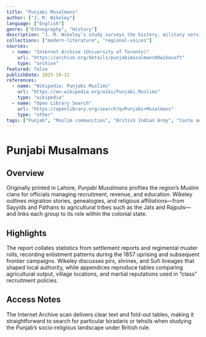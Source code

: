 ```yaml
---
title: "Punjabi Musalmans"
author: ["J. M. Wikeley"]
language: ["English"]
genre: ["Ethnography", "History"]
description: "J. M. Wikeley’s study surveys the history, military service, and social organisation of Punjab’s Muslim communities, compiling colonial census data and regimental records for administrators and recruiters."
collections: ["modern-literature", "regional-voices"]
sources:
  - name: "Internet Archive (University of Toronto)"
    url: "https://archive.org/details/punjabimusalmans00wikeuoft"
    type: "archive"
featured: false
publishDate: 2025-10-22
references:
  - name: "Wikipedia: Punjabi Muslims"
    url: "https://en.wikipedia.org/wiki/Punjabi_Muslims"
    type: "wikipedia"
  - name: "Open Library Search"
    url: "https://openlibrary.org/search?q=Punjabi+Musalmans"
    type: "other"
tags: ["Punjab", "Muslim communities", "British Indian Army", "Caste and tribes", "Colonial ethnography"]
---
```


# Punjabi Musalmans

## Overview
Originally printed in Lahore, *Punjabi Musalmans* profiles the region’s Muslim clans for officials managing recruitment, revenue, and education. Wikeley outlines migration stories, genealogies, and religious affiliations—from Sayyids and Pathans to agricultural tribes such as the Jats and Rajputs—and links each group to its role within the colonial state.

## Highlights
The report collates statistics from settlement reports and regimental muster rolls, recording enlistment patterns during the 1857 uprising and subsequent frontier campaigns. Wikeley discusses pirs, shrines, and Sufi lineages that shaped local authority, while appendices reproduce tables comparing agricultural output, village locations, and martial reputations used in “class” recruitment policies.

## Access Notes
The Internet Archive scan delivers clear text and fold-out tables, making it straightforward to search for particular biradaris or tehsils when studying the Punjab’s socio-religious landscape under British rule.
